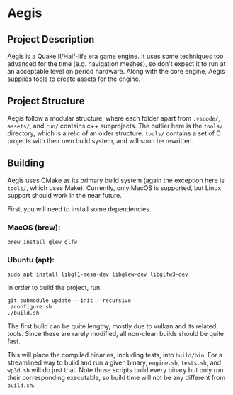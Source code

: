 # Aegis

## Project Description

Aegis is a Quake II/Half-life era game engine. It uses some techniques too advanced for the time (e.g. navigation meshes), so don't expect it to run at an acceptable level on period hardware. Along with the core engine, Aegis supplies tools to create assets for the engine.

## Project Structure

Aegis follow a modular structure, where each folder apart from `.vscode/`, `assets/`, and `run/` contains c++ subprojects. The outlier here is the `tools/` directory, which is a relic of an older structure. `tools/` contains a set of C projects with their own build system, and will soon be rewritten.

## Building

Aegis uses CMake as its primary build system (again the exception here is `tools/`, which uses Make). Currently, only MacOS is supported, but Linux support should work in the near future. 

First, you will need to install some dependencies.

### MacOS (brew):

    brew install glew glfw

### Ubuntu (apt):

    sudo apt install libgl1-mesa-dev libglew-dev libglfw3-dev

In order to build the project, run:

    git submodule update --init --recursive
    ./configure.sh
    ./build.sh

The first build can be quite lengthy, mostly due to vulkan and its related tools. Since these are rarely modified, all non-clean builds should be quite fast.

This will place the compiled binaries, including tests, into `build/bin`. For a streamlined way to build and run a given binary, `engine.sh`, `tests.sh`, and `wp3d.sh` will do just that. Note those scripts build every binary but only run their corresponding executable, so build time will not be any different from `build.sh`.